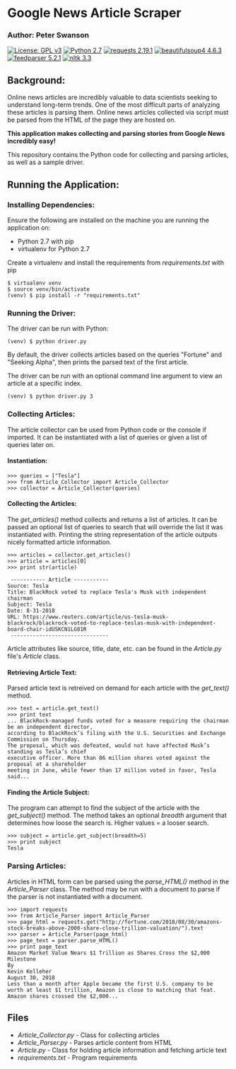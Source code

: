 # Google News Article Scraper
### Author: Peter Swanson
[![License: GPL v3](https://img.shields.io/badge/License-GPL%20v3-blue.svg)](https://www.gnu.org/licenses/gpl-3.0)
[![Python 2.7](https://img.shields.io/badge/Python-2.7-brightgreen.svg)](https://www.python.org/downloads/release/python-2714/)
[![requests 2.19.1](https://img.shields.io/badge/requests-2.19.1-brightgreen.svg)](https://pypi.org/project/requests/)
[![beautifulsoup4 4.6.3](https://img.shields.io/badge/beautifulsoup4-4.6.3-brightgreen.svg)](https://pypi.org/project/beautifulsoup4/)
[![feedparser 5.2.1](https://img.shields.io/badge/feedparser-5.2.1-brightgreen.svg)](https://pypi.org/project/feedparser/)
[![nltk 3.3](https://img.shields.io/badge/nltk-3.3-brightgreen.svg)](https://pypi.org/project/nltk/)

## Background:
Online news articles are incredibly valuable to data scientists seeking to understand long-term trends.
One of the most difficult parts of analyzing these articles is parsing them. 
Online news articles collected via script must be parsed from the HTML of the page they are hosted on. 

<b>This application makes collecting and parsing stories from Google News incredibly easy!</b>

This repository contains the Python code for collecting and parsing articles, as well as a sample driver.

## Running the Application:
### Installing Dependencies:
Ensure the following are installed on the machine you are running the application on:
- Python 2.7 with pip
- virtualenv for Python 2.7

Create a virtualenv and install the requirements from <i>requirements.txt</i> with pip
```
$ virtualenv venv
$ source venv/bin/activate
(venv) $ pip install -r "requirements.txt"
``` 

### Running the Driver:
The driver can be run with Python:
```
(venv) $ python driver.py
```

By default, the driver collects articles based on the queries "Fortune" and "Seeking Alpha", then
prints the parsed text of the first article.

The driver can be run with an optional command line argument to view an article at a specific index.
```
(venv) $ python driver.py 3
```

### Collecting Articles:
The article collector can be used from Python code or the console if imported.
It can be instantiated with a list of queries or given a list of queries later on.

#### Instantiation:
```
>>> queries = ["Tesla"]
>>> from Article_Collector import Article_Collector
>>> collector = Article_Collector(queries)
```

#### Collecting the Articles:
The <i>get_articles()</i> method collects and returns a list of articles. 
It can be passed an optional list of queries to search that will override the list it was instantiated with.
Printing the string representation of the article outputs nicely formatted article information.
```
>>> articles = collector.get_articles()
>>> article = articles[0]
>>> print str(article)

 ----------- Article -----------
Source: Tesla
Title: BlackRock voted to replace Tesla's Musk with independent chairman
Subject: Tesla
Date: 8-31-2018
URL: https://www.reuters.com/article/us-tesla-musk-blackrock/blackrock-voted-to-replace-teslas-musk-with-independent-board-chair-idUSKCN1LG01R
 -------------------------------
```

Article attributes like source, title, date, etc. can be found in the <i>Article.py</i> file's
<i>Article</i> class.

#### Retrieving Article Text:
Parsed article text is retreived on demand for each article with the <i>get_text()</i> method.
```
>>> text = article.get_text()
>>> print text 
... BlackRock-managed funds voted for a measure requiring the chairman be an independent director,
according to BlackRock’s filing with the U.S. Securities and Exchange Commission on Thursday. 
The proposal, which was defeated, would not have affected Musk’s standing as Tesla’s chief 
executive officer. More than 86 million shares voted against the proposal at a shareholder 
meeting in June, while fewer than 17 million voted in favor, Tesla said...
```

#### Finding the Article Subject:
The program can attempt to find the subject of the article with the <i>get_subject()</i> method.
The method takes an optional <i>breadth</i> argument that determines how loose the search is.
Higher values = a looser search.
```
>>> subject = article.get_subject(breadth=5)
>>> print subject
Tesla
```

### Parsing Articles:
Articles in HTML form can be parsed using the <i>parse_HTML()</i> method in the <i>Article_Parser</i> class. 
The method may be run with a document to parse if the parser is not instantiated with a document.

```
>>> import requests
>>> from Article_Parser import Article_Parser
>>> page_html = requests.get("http://fortune.com/2018/08/30/amazons-stock-breaks-above-2000-share-close-trillion-valuation/").text
>>> parser = Article_Parser(page_html)
>>> page_text = parser.parse_HTML()
>>> print page_text
Amazon Market Value Nears $1 Trillion as Shares Cross the $2,000 Milestone
By
Kevin Kelleher
August 30, 2018
Less than a month after Apple became the first U.S. company to be worth at least $1 trillion, Amazon is close to matching that feat.
Amazon shares crossed the $2,000...
```

## Files
- <i>Article_Collector.py</i> - Class for collecting articles
- <i>Article_Parser.py</i> - Parses article content from HTML
- <i>Article.py</i> - Class for holding article information and fetching article text
- <i>requirements.txt</i> - Program requirements
    
